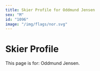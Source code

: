 ```yaml
---
title: Skier Profile for Oddmund Jensen
sex: "M"
id: "1096"
image: "/img/flags/nor.svg" 
---
```


# Skier Profile

This page is for: Oddmund Jensen.
    